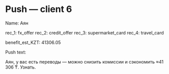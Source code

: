 # Push — client 6

Name: Аян

rec_1: fx_offer
rec_2: credit_offer
rec_3: supermarket_card
rec_4: travel_card

benefit_est_KZT: 41306.05

Push text:

Аян, у вас есть переводы — можно снизить комиссии и сэкономить ≈41 306 ₸. Узнать.
